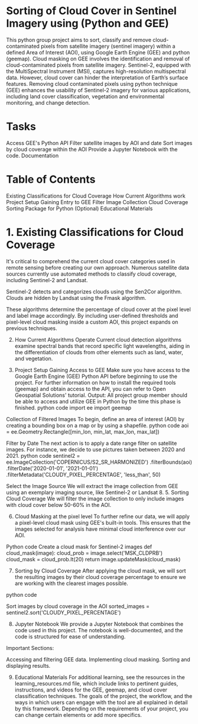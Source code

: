 # Sorting of Cloud Cover in Sentinel Imagery using (Python and GEE) #

This python group project aims to sort, classify and remove cloud-contaminated pixels from satellite imagery (sentinel imagery) within a defined Area of Interest (AOI), using Google Earth Engine (GEE) and python (geemap). Cloud masking on GEE involves the identification and removal of cloud-contaminated pixels from satellite imagery. Sentinel-2, equipped with the MultiSpectral Instrument (MSI), captures high-resolution multispectral data. However, cloud cover can hinder the interpretation of Earth’s surface features. Removing cloud contaminated pixels using python technique (GEE) enhances the usability of Sentinel-2 imagery for various applications, including land cover classification, vegetation and environmental monitoring, and change detection.

# Tasks
Access GEE's Python API
Filter satellite images by AOI and date
Sort images by cloud coverage within the AOI
Provide a Jupyter Notebook with the code. Documentation

# Table of Contents
Existing Classifications for Cloud Coverage
How Current Algorithms work
Project Setup
Gaining Entry to GEE
Filter Image Collection
Cloud Coverage Sorting
Package for Python (Optional)
Educational Materials

# 1. Existing Classifications for Cloud Coverage
It's critical to comprehend the current cloud cover categories used in remote sensing before creating our own approach. Numerous satellite data sources currently use automated methods to classify cloud coverage, including Sentinel-2 and Landsat.

Sentinel-2 detects and categorizes clouds using the Sen2Cor algorithm. Clouds are hidden by Landsat using the Fmask algorithm.

These algorithms determine the percentage of cloud cover at the pixel level and label image accordingly. By including user-defined thresholds and pixel-level cloud masking inside a custom AOI, this project expands on previous techniques.

2. How Current Algorithms Operate
Current cloud detection algorithms examine spectral bands that record specific light wavelengths, aiding in the differentiation of clouds from other elements such as land, water, and vegetation.

3. Project Setup
Gaining Access to GEE Make sure you have access to the Google Earth Engine (GEE) Python API before beginning to use the project. For further information on how to install the required tools (geemap) and obtain access to the API, you can refer to Open Geospatial Solutions' tutorial. Output: All project group member should be able to access and utilize GEE in Python by the time this phase is finished.
python code
import ee import geemap

Collection of Filtered Images To begin, define an area of interest (AOI) by creating a bounding box on a map or by using a shapefile.
python code
aoi = ee.Geometry.Rectangle([min_lon, min_lat, max_lon, max_lat])

Filter by Date The next action is to apply a date range filter on satellite images. For instance, we decide to use pictures taken between 2020 and 2021.
python code
sentinel2 = ee.ImageCollection('COPERNICUS/S2_SR_HARMONIZED')
.filterBounds(aoi)
.filterDate('2020-01-01', '2021-01-01')
.filterMetadata('CLOUDY_PIXEL_PERCENTAGE', 'less_than', 50)

Select the Image Source We will extract the image collection from GEE using an exemplary imaging source, like Sentinel-2 or Landsat 8.
5. Sorting Cloud Coverage
We will filter the image collection to only include images with cloud cover below 50-60% in the AOI.

6. Cloud Masking at the pixel level
To further refine our data, we will apply a pixel-level cloud mask using GEE's built-in tools. This ensures that the images selected for analysis have minimal cloud interference over our AOI.

Python code Create a cloud mask for Sentinel-2 images def cloud_mask(image): cloud_prob = image.select('MSK_CLDPRB') cloud_mask = cloud_prob.lt(20) return image.updateMask(cloud_mask)

7. Sorting by Cloud Coverage
After applying the cloud mask, we will sort the resulting images by their cloud coverage percentage to ensure we are working with the clearest images possible.

python code

Sort images by cloud coverage in the AOI
sorted_images = sentinel2.sort('CLOUDY_PIXEL_PERCENTAGE')

8. Jupyter Notebook
We provide a Jupyter Notebook that combines the code used in this project. The notebook is well-documented, and the code is structured for ease of understanding.

Important Sections:

Accessing and filtering GEE data. Implementing cloud masking. Sorting and displaying results.

9. Educational Materials
For additional learning, see the resources in the learning_resources.md file, which include links to pertinent guides, instructions, and videos for the GEE, geemap, and cloud cover classification techniques. The goals of the project, the workflow, and the ways in which users can engage with the tool are all explained in detail by this framework. Depending on the requirements of your project, you can change certain elements or add more specifics.
